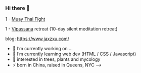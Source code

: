 ### Hi there 👋



1 - [Muay Thai Fight](https://youtu.be/NSNgyCN6xHs)

1 - [Vipassana](https://www.dhamma.org) retreat (10-day silent meditation retreat)

blog: https://www.jaxzxu.com/


- 🔭 I’m currently working on ...
- 🌱 I’m currently learning web dev (HTML / CSS / Javascript)
- 🤔 interested in trees, plants and mycology 
- ⚡ born in China, raised in Queens, NYC
-->
